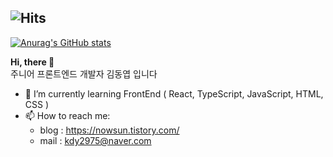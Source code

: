 ## ![Hits](https://hits.seeyoufarm.com/api/count/incr/badge.svg?url=https%3A%2F%2Fgithub.com%2FYoepee%2FYoepee&count_bg=%23D9DCFB&title_bg=%23000000&icon=&icon_color=%23D9DCFB&title=hits&edge_flat=false)

[![Anurag's GitHub stats](https://github-readme-stats.vercel.app/api?username=Yoepee&show_icons=true&bg_color=00000000)](https://github.com/Yoepee/github-readme-stats)

**Hi, there 👋** </br>
주니어 프론트엔드 개발자 김동엽 입니다

- 🌱 I’m currently learning FrontEnd ( React, TypeScript, JavaScript, HTML, CSS ) </br>
- 📫 How to reach me: </br>
  -  blog : https://nowsun.tistory.com/ </br>
  -  mail : kdy2975@naver.com

<!--
**Yoepee/Yoepee** is a ✨ _special_ ✨ repository because its `README.md` (this file) appears on your GitHub profile.

Here are some ideas to get you started:

- 🔭 I’m currently working on ...
- 🌱 I’m currently learning ...
- 👯 I’m looking to collaborate on ...
- 🤔 I’m looking for help with ...
- 💬 Ask me about ...
- 📫 How to reach me: ...
- 😄 Pronouns: ...
- ⚡ Fun fact: ...
-->
